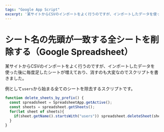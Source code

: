 ```yaml
---
tags: "Google App Script"
excerpt: '某サイトからCSVのインポートをよく行うのですが、インポートしたデータを使った後に毎度足したシートが増えており、消すのも大変なのでスクリプトを書きました。'
---
```


# シート名の先頭が一致する全シートを削除する（Google Spreadsheet）

某サイトからCSVのインポートをよく行うのですが、インポートしたデータを使った後に毎度足したシートが増えており、消すのも大変なのでスクリプトを書きました。

例として`users`から始まる全てのシートを除去するスクリプトです。

```JavaScript
function delete_sheets_by_prefix() {
  const spreadsheet = SpreadsheetApp.getActive();
  const sheets = spreadsheet.getSheets();
  for(let sheet of sheets){
    if(sheet.getName().startsWith("users")) spreadsheet.deleteSheet(sheet);
  }
}
```
